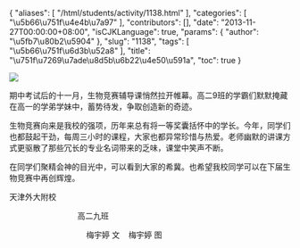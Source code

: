 {
    "aliases": [
        "/html/students/activity/1138.html"
    ],
    "categories": [
        "\u5b66\u751f\u4e4b\u7a97"
    ],
    "contributors": [],
    "date": "2013-11-27T00:00:00+08:00",
    "isCJKLanguage": true,
    "params": {
        "author": "\u5fb7\u80b2\u5904"
    },
    "slug": "1138",
    "tags": [
        "\u5b66\u751f\u6d3b\u52a8"
    ],
    "title": "\u751f\u7269\u7ade\u8d5b\u6b22\u4e50\u591a",
    "toc": true
}

![](https://cdn.tfls.online/mirror/full/9cf86ea79ffe7a0c17eb57a7cc8ad1cd31eb3c85.jpg)







期中考试后的十一月，生物竞赛辅导课悄然拉开帷幕。高二9班的学霸们默默掩藏在高一的学弟学妹中，蓄势待发，争取创造新的奇迹。




生物竞赛向来是我校的强项，历年来总有将一等奖囊括怀中的学长。今年，同学们也都鼓起干劲，每周三小时的课程，大家也都异常珍惜与热爱。老师幽默的讲课方式更驱散了那些冗长的专业名词带来的乏味，课堂中笑声不断。




在同学们聚精会神的目光中，可以看到大家的希冀。也希望我校同学可以在下届生物竞赛中再创辉煌。









天津外大附校




                               高二九班




                                   梅宇婷 文    梅宇婷 图



